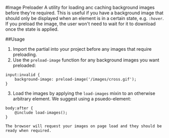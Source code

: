 #Image Preloader
A utility for loading anc caching background images before they're required. This is useful if you have a background image that should only be displayed when an element is in a certain state, e.g. `:hover`. If you preload the image, the user won't need to wait for it to download once the state is applied.

##Usage
1. Import the partial into your project before any images that require preloading.
2. Use the `preload-image` function for any background images you want preloaded:
```
input:invalid {
    background-image: preload-image('/images/cross.gif');
}
```
3. Load the images by applying the `load-images` mixin to an otherwise arbitrary element. We suggest using a psuedo-element:
```
body:after {
    @include load-images();
}

The browser will request your images on page load and they should be ready when required.